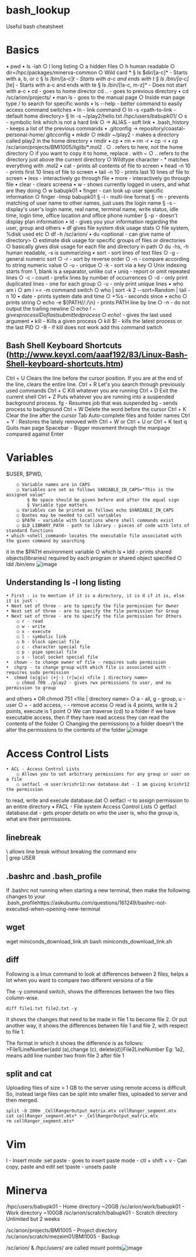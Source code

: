 # bash_lookup
Useful bash cheatsheet

# Basics

  •  pwd
	•  ls -lah
		○  l long listing
		○  a hidden files
		○  h human readable
		○ dir=/hpc/packages/minerva-common
		○ Wild card *
			§ ls $dir/[a-c]* - Starts with a, b, or c 
			§ ls /bin/[a-c]*t - Starts with a-c and ends with t 
			§ ls /bin/[a-c]*[te] - Starts with a-c and ends with te
			§ ls /bin/[!a-c, m-z]* - Does not start with a-c
	•  cd - goes to home director cd .. - goes to previous directory
	•  cd /sc/arion/projects/
	•  man ls - goes to the manual page
		○ Inside man page type / to search for specific words
	•  ls --help - better command to easily access command switches
	•  ln - link command 
		○  ln -s <path-to-file> <path-to-link - default home directory>
			§ ln -s ~/play2/hello.txt /hpc/users/babupk01/
		○  s - symbolic link which is not a hard link
		○ -> ALIAS - soft link
	• .bash_history - keeps a list of the previous commands
	• .gitconfig -> repository/coastal-personal-home/.gitcconfig
	•  mkdir
		○ mkdir ~/play2 - makes a directory called play2 in the home directory
	•  rmdir
	•  cp <file-location> <destination>
	•  rm <file-name>
	•  rm -r <folder-location>
	•  cp -r <folder-location> <destination>
	•  cp /sc/arion/projects/BMI1005/liglib/*.mol2 .
		○ . refers to here, not the home directory
		○ if you want to copy it to home, replace . with ~
		○ .. refers to the directory just above the current directory
		○ Wildtype character - * matches everything with .mol2 
	•  cat <file-name> - prints all contents of file to screen
	•  head <file-name> -n 10 - prints first 10 lines of file to screen
	•  tail <file-name> -n 10 - prints last 10 lines of file to screen
	•  less <file-name> - interactively go through file
	•  more <file-name> - interactively go through file
	•  clear - clears screena
  	• w <username> - shows currently logged in users, and what are they doing
		○ w babupk01
	• finger <username> - can look up user specific information
		○ finger -lmsp babupk01
			§ -l - multi-line format
			§ -m - prevents matching of user name to other names, just uses the login name
			§ -s - display's user's login name, real name, terminal name, write status, idle time, 
login time, office location and office phone number
			§ -p - doesn't display plan information
	• id - gives you your information regarding the user, group and others
	• df <file-directory-destination> gives file system disk usage stats
		○ file system, %disk used etc
		○ df -h /sc/arion/
	• du <path-directory> <optional - can give name of directory>
		○ estimate disk usage for specific groups of files or directories
		○ basically gives disk usage for each file and directory in path
		○ du -hs, -h human readable, -s is summarizing
	• sort - sort lines of text files
		○ -g - general numeric sort
		○ -r - sort by reverse order
		○ -n - compare according to string numeric value
		○ -u - unique
		○ -k - sort via a key
		○ Unix indexing starts from 1, blank is a separator, unlike cut
	• uniq - report or omit repeated lines
		○ -c - count - prefix lines by number of occurrences 
		○ -d - only print duplicated lines - one for each group
		○ -u - only print unique lines
	• who am i
		○ am i == -m command switch
		○ who | sort -k 2 --sort=Random | tail -n 10
	• date - prints system date and time
		○ +%s - seconds since
	• echo <string>
		○ prints string
		○ echo -e ${PATH//:/\\n} - prints PATH line by line 
		○ -n - do not output the trailing newline
		○ echo $! - gives process ID of last submitted process
		○ echo !$ - gives the last used argument
	• kill <PID> - Kills a given process
		○ kill $! - kills the latest process or the last PID
		○ -9 - if kill does not work add this command switch
		  
## Bash Shell Keyboard Shortcuts (http://www.keyxl.com/aaaf192/83/Linux-Bash-Shell-keyboard-shortcuts.htm)

Ctrl + U	Clears the line before the cursor position. If you are at the end of the line, clears the entire line.
Ctrl + R	Let's you search through previously used commands
Ctrl + C	Kill whatever you are running
Ctrl + D	Exit the current shell
Ctrl + Z	Puts whatever you are running into a suspended background process.
fg - Resumes job that was suspended
bg - sends process to background
Ctrl + W	Delete the word before the cursor
Ctrl + K	Clear the line after the cursor
Tab	Auto-complete files and folder names
Ctrl + Y : Restores the lately removed with Ctrl + W or Ctrl + U or Ctrl + K text
q Quits man page
Spacebar - Bigger movement through the manpage compared against Enter

# Variables
 
$USER, $PWD, 

		○ Variable names are in CAPS
		○ Variables are set as follows VARIABLE_IN_CAPS="This is the assigned value"
			§ No space should be given before and after the equal sign
			§ Variable type matters
		○ Variables can be printed as follows echo $VARIABLE_IN_CAPS
		○ Quotes may be needed to call variables
		○ $PATH - variable with locations where shell commands exist
		○ $LD_LIBRARY_PATH - path to library - pieces of code with lots of standard functions
	• which <shell_command> locates the executable file associated with the given command by searching
it in the $PATH environment variable
		○ which ls
	• ldd - prints shared objects(libraries) required by each program or shared object specified
		○ ldd /bin/env
![image](https://user-images.githubusercontent.com/29302013/156432675-7bc9f1b7-61b6-4fea-ad5b-3cf0d6308ea2.png)


## Understanding ls -l long listing

  	• First - is to mention if it is a directory, it is d if it is, else it is just -
	• Next set of three - are to specify the file permission for Owner
	• Next set of three - are to specify the file permission for Group
	• Next set of three - are to specify the file permission for Others
		○ r - read
		○ w - write
		○ x - execute
		○ l - symbolic link
		○ b - block special file
		○ c - character special file
		○ p - pipe special file
		○ s - local socket special file
	•  chown - to change owner of file - requires sudo permission
	•  chgrp - to change group with which file is associated with - requires sudo permission
	•  chmod (a|g|u) (+|-) (r|w|x) <file | directory name>
		○ chmod 700 ./play2 - gives rwx permissions to user, and no permission to group
and others
	•  OR chmod 751 <file | directory name>
		○ a - all, g - group, u - user
		○ + - add access, - - remove access
		○ read is 4 points, write is 2 points, execute is 1 point
		○ We can traverse (cd) to a folder if we have executable access, then
if they have read access they can read the contents of the folder
		○ Changing the permissions to a folder doesn't the alter the permissions to the 
contents of the folder
![image](https://user-images.githubusercontent.com/29302013/156432289-946d9400-4955-4c57-a0ec-9708c39810f6.png)

# Access Control Lists

  	• ACL - Access Control Lists
		○ Allows you to set arbitrary permissions for any group or user on a file
		○ setfacl -m user:krishr12:rwx database.dat - I am giving krishr12 the permission
to read, write and execute database.dat
		○ setfacl -r to assign permission to an entire directory
	• FACL - File system Access Control Lists
		○ getfacl database.dat - gets proper details on who the user is, who the group is, 
what are their permissions.

## linebreak

\ allows line break without breaking the command
env \
| grep USER


## .bashrc and .bash_profile

If .bashrc not running when starting a new terminal, then make the following changes to your .bash_profilehttps://askubuntu.com/questions/161249/bashrc-not-executed-when-opening-new-terminal

## wget

wget miniconds_download_link.sh
bash miniconds_download_link.sh

## diff

Following is a linux command to look at differences between 2 files, 
helps a lot when you want to compare two different versions of a file

The -y command switch, shows the differences between the two files column-wise.

```
diff file1.txt file2.txt -y
```
It shows the changes that need to be made in file 1 to become file 2.
Or put another way, it shows the differences between file 1 and file 2, with respect to file 1. 

The format in which it shows the difference is as follows: >File1LineNumber{add (a),change (c), delete(d)}File2LineNumber
Eg: 1a2, means add line number two from file 2 after file 1 

## split and cat

Uploading files of size > 1 GB to the server using remote access is difficult. So, instead large files can be split into smaller files, uploaded to server and then merged.

```
split -b 200m _CellRangerOutput_matrix.mtx cellRanger_segment.mtx
cat cellRanger_segment.mtx* > _CellRangerOutput_matrix.mtx
rm cellRanger_segment.mtx*
```

# Vim

I - Insert mode
:set paste - goes to insert paste mode - ctl + shift + v - Can copy, paste and edit
set !paste - unsets paste

# Minerva

/hpc/users/babupk01 - Home directory ~20GB
/sc/arion/work/babupk01 - Work directory ~100GB
/sc/arion/scratch/babupk01 - Scratch directory Unlimited but 2 weeks

/sc/arion/projects/BMI1005 - Project directory
/sc/arion/scratch/mezeim01/BMI1005 - Backup

/sc/arion/ & /hpc/users/ are called mount points![image](https://user-images.githubusercontent.com/29302013/156431303-06778d89-3c36-45a1-828e-b947e951ddf0.png)


